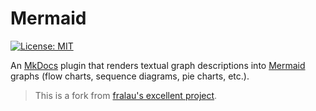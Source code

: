 # Mermaid

[![License: MIT](https://img.shields.io/badge/License-MIT-yellow.svg)](https://opensource.org/licenses/MIT)

An [MkDocs](https://www.mkdocs.org/) plugin that renders textual graph
descriptions into [Mermaid](https://mermaid-js.github.io/mermaid) graphs
(flow charts, sequence diagrams, pie charts, etc.).

> This is a fork from
> [fralau's excellent project](https://github.com/fralau/mkdocs-mermaid2-plugin).
